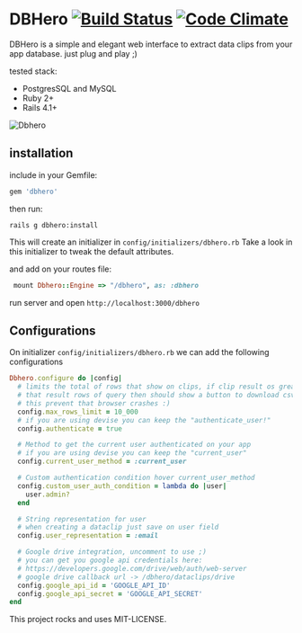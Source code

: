 # DBHero [![Build Status](https://travis-ci.org/catarse/dbhero.svg?branch=master)](https://travis-ci.org/catarse/dbhero) [![Code Climate](https://codeclimate.com/github/catarse/dbhero/badges/gpa.svg)](https://codeclimate.com/github/catarse/dbhero)

DBHero is a simple and elegant web interface to extract data clips from your app database. just plug and play ;)

tested stack:
- PostgresSQL and MySQL
- Ruby 2+
- Rails 4.1+

![Dbhero](http://i.imgur.com/k6pMWJ2.gif)


## installation


include in your Gemfile:

```ruby
gem 'dbhero'
```

then run:

	rails g dbhero:install

This will create an initializer in ```config/initializers/dbhero.rb```
Take a look in this initializer to tweak the default attributes.

and add on your routes file:
```ruby
 mount Dbhero::Engine => "/dbhero", as: :dbhero
```
run server and open ```http://localhost:3000/dbhero```


## Configurations

On initializer ```config/initializers/dbhero.rb``` we can add the following configurations

```ruby
Dbhero.configure do |config|
  # limits the total of rows that show on clips, if clip result os greather
  # that result rows of query then should show a button to download csv
  # this prevent that browser crashes :)
  config.max_rows_limit = 10_000
  # if you are using devise you can keep the "authenticate_user!"
  config.authenticate = true

  # Method to get the current user authenticated on your app
  # if you are using devise you can keep the "current_user"
  config.current_user_method = :current_user

  # Custom authentication condition hover current_user_method
  config.custom_user_auth_condition = lambda do |user|
    user.admin?
  end

  # String representation for user
  # when creating a dataclip just save on user field
  config.user_representation = :email

  # Google drive integration, uncomment to use ;)
  # you can get you google api credentials here:
  # https://developers.google.com/drive/web/auth/web-server
  # google drive callback url -> /dbhero/dataclips/drive
  config.google_api_id = 'GOOGLE_API_ID'
  config.google_api_secret = 'GOOGLE_API_SECRET'
end

```


This project rocks and uses MIT-LICENSE.
